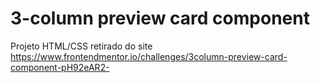 # 3-column preview card component
 Projeto HTML/CSS retirado do site https://www.frontendmentor.io/challenges/3column-preview-card-component-pH92eAR2-
